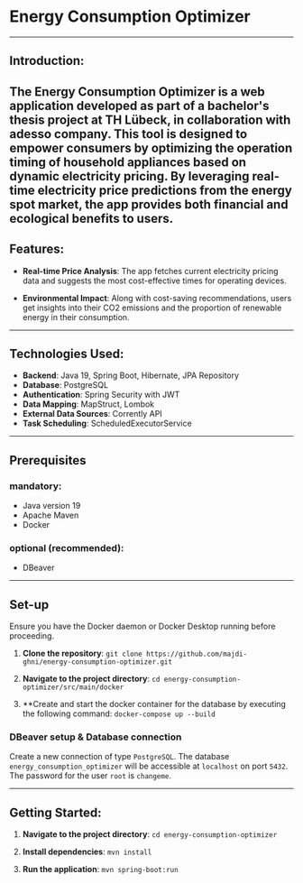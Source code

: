 # Energy Consumption Optimizer

---

## Introduction:

The Energy Consumption Optimizer is a web application developed as part of a bachelor's thesis project at TH Lübeck, in collaboration with adesso company. This tool is designed to empower consumers by optimizing the operation timing of household appliances based on dynamic electricity pricing. By leveraging real-time electricity price predictions from the energy spot market, the app provides both financial and ecological benefits to users.
---

## Features:

- **Real-time Price Analysis**: The app fetches current electricity pricing data and suggests the most cost-effective times for operating devices.
  
- **Environmental Impact**: Along with cost-saving recommendations, users get insights into their CO2 emissions and the proportion of renewable energy in their consumption.
---

## Technologies Used:

- **Backend**: Java 19, Spring Boot, Hibernate, JPA Repository
- **Database**: PostgreSQL
- **Authentication**: Spring Security with JWT
- **Data Mapping**: MapStruct, Lombok
- **External Data Sources**: Corrently API
- **Task Scheduling**: ScheduledExecutorService

---

## Prerequisites
### mandatory: 
- Java version 19 
- Apache Maven  
- Docker  

### optional (recommended):
- DBeaver 
---

## Set-up
Ensure you have the Docker daemon or Docker Desktop running before proceeding.

1. **Clone the repository**: 
    `git clone https://github.com/majdi-ghni/energy-consumption-optimizer.git`

2. **Navigate to the project directory**:
    `cd energy-consumption-optimizer/src/main/docker`
3. **Create and start the docker container for the database by executing the following command:
   `docker-compose up --build`
   
### DBeaver setup & Database connection

Create a new connection of type `PostgreSQL`.
The database `energy_consumption_optimizer` will be accessible at `localhost` on port `5432`.
The password for the user `root` is `changeme`.

--------

## Getting Started:
1. **Navigate to the project directory**:
    `cd energy-consumption-optimizer`

2. **Install dependencies**:
    `mvn install`

3. **Run the application**:
    `mvn spring-boot:run`
